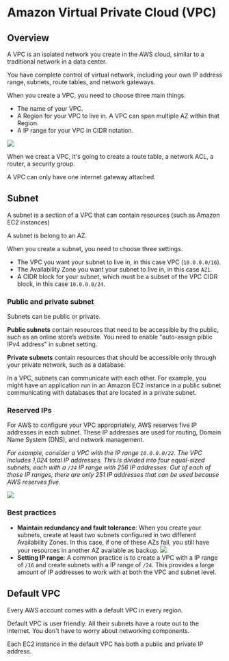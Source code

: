 # Amazon Virtual Private Cloud (VPC)

## Overview

A VPC is an isolated network you create in the AWS cloud, similar to a traditional network in a data center.

You have complete control of virtual network, including your own IP address range, subnets, route tables, and network gateways.

When you create a VPC, you need to choose three main things.

- The name of your VPC.
- A Region for your VPC to live in. A VPC can span multiple AZ within that Region.
- A IP range for your VPC in CIDR notation.

![](https://d2908q01vomqb2.cloudfront.net/77de68daecd823babbb58edb1c8e14d7106e83bb/2021/06/15/VPC-Network-Engineers-Part-1-1.png)

When we creat a VPC, it's going to create a route table, a network ACL, a router, a security group.

A VPC can only have one internet gateway attached.


## Subnet

A subnet is a section of a VPC that can contain resources (such as Amazon EC2 instances)

A subnet is belong to an AZ.

When you create a subnet, you need to choose three settings.

- The  VPC you want your subnet to live in, in this case VPC (`10.0.0.0/16`).
- The Availability  Zone you want your subnet to live in, in this case `AZ1`.
- A CIDR  block for your subnet, which must be a subset of the VPC CIDR block, in  this case `10.0.0.0/24`.


### Public and private subnet

Subnets can be public or private.

**Public subnets** contain resources that need to be accessible by the public, such as an online store’s website. You need to enable "auto-assign piblic IPv4 address" in subnet setting.

**Private subnets** contain resources that should be accessible only through your private network, such as a database.

In a VPC, subnets can communicate with each other. For example, you might have an application run in an Amazon EC2 instance in a public subnet communicating with databases that are located in a private subnet.


### Reserved IPs

For AWS to configure your VPC appropriately, AWS reserves five IP addresses in each subnet. These IP addresses are used for routing, Domain Name System (DNS), and network management.

*For example, consider a VPC with the IP range `10.0.0.0/22`. The VPC includes 1,024 total IP addresses. This is divided into four equal-sized subnets, each with a `/24` IP range with 256 IP addresses. Out of each of those IP ranges, there are only 251 IP addresses that can be used because AWS reserves five.*

![](https://res.cloudinary.com/hy4kyit2a/f_auto,fl_lossy,q_70/learn/modules/aws-networking/discover-amazon-vpc/images/c6d157a9777667feb02751f85c900413_b-7-eac-832-5-d-64-4-f-24-bfe-3-41-c-320-b-7-e-6-fc.png)


### Best practices

- **Maintain redundancy and fault tolerance**: When you create your subnets, create at least two subnets configured in two different Availability Zones. In this case, if one of these AZs fail, you still have your resources in another AZ available as backup.
  ![](https://res.cloudinary.com/hy4kyit2a/f_auto,fl_lossy,q_70/learn/modules/aws-networking/discover-amazon-vpc/images/b609055191d4d3b1230a3b3d9f9ee96b_608-f-724-d-c-63-d-4-d-6-a-880-d-407-fc-5-f-4-ae-20.png)
- **Setting IP range**: A common practice is to create a VPC with a IP range of `/16` and create subnets with a IP range of `/24`. This provides a large amount of IP addresses to work with at both the VPC and subnet level.


## Default VPC

Every AWS account comes with a default VPC in every region.

Default VPC is user friendly. All their subnets have a route out to the internet. You don't have to worry about networking components.

Each EC2 instance in the default VPC has both a public and private IP address.
